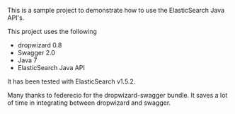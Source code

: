 This is a sample project to demonstrate how to use the ElasticSearch Java API's.

This project uses the following
- dropwizard 0.8
- Swagger 2.0
- Java 7
- ElasticSearch Java API 

It has been tested with ElasticSearch v1.5.2.

Many thanks to federecio for the dropwizard-swagger bundle. It saves a lot of time
in integrating between dropwizard and swagger.